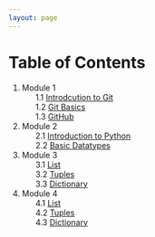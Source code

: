 ```yaml
---
layout: page
---
```


# Table of Contents

<ol>

<li>
    Module 1 
    <ul type='none'>
        <li> 1.1 <a href="../module/1/git"> Introdcution to Git </a></li>
        <li> 1.2 <a href="../module/1/git-basics"> Git Basics </a></li>
        <li> 1.3 <a href="../module/1/github"> GitHub </a></li>
    </ul>
</li>

<li>
    Module 2 
    <ul type='none'>
        <li> 2.1 <a href="../module/2/python"> Introduction to Python </a></li>
        <li> 2.2 <a href="../module/2/basic-datatypes"> Basic Datatypes </a></li>
    </ul>
</li>

<li>
    Module 3 
    <ul type='none'>
        <li> 3.1 <a href="../module/3/list"> List </a></li>
        <li> 3.2 <a href="../module/3/tuples"> Tuples </a></li>
        <li> 3.3 <a href="../module/3/dictionary"> Dictionary </a></li>
    </ul>
</li>

<li>
    Module 4 
    <ul type='none'>
        <li> 4.1 <a href="../module/4/conditional-statement"> List </a></li>
        <li> 4.2 <a href="../module/4/while-statement"> Tuples </a></li>
        <li> 4.3 <a href="../module/4/for-loop-statement"> Dictionary </a></li>
    </ul>
</li>